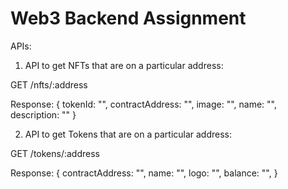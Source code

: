 # Web3 Backend Assignment

APIs:

1. API to get NFTs that are on a particular address:

  GET /nfts/:address

  Response: {
    tokenId: "",
    contractAddress: "",
    image: "",
    name: "",
    description: ""
  }

2. API to get Tokens that are on a particular address:

  GET /tokens/:address

  Response: {
    contractAddress: "",
    name: "",
    logo: "",
    balance: "",
  }
